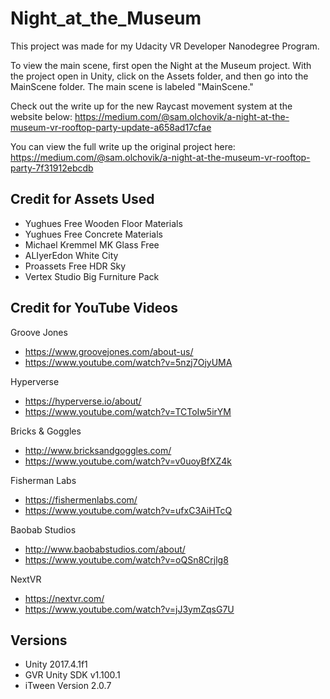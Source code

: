 # Night_at_the_Museum

This project was made for my Udacity VR Developer Nanodegree Program.

To view the main scene, first open the Night at the Museum project. With the 
project open in Unity, click on the Assets folder, and then go into the MainScene 
folder. The main scene is labeled "MainScene."

Check out the write up for the new Raycast movement system at the website below:
https://medium.com/@sam.olchovik/a-night-at-the-museum-vr-rooftop-party-update-a658ad17cfae

You can view the full write up the original project here:
https://medium.com/@sam.olchovik/a-night-at-the-museum-vr-rooftop-party-7f31912ebcdb

## Credit for Assets Used
- Yughues Free Wooden Floor Materials
- Yughues Free Concrete Materials
- Michael Kremmel MK Glass Free
- ALIyerEdon White City
- Proassets Free HDR Sky
- Vertex Studio Big Furniture Pack

## Credit for YouTube Videos
Groove Jones
- https://www.groovejones.com/about-us/
- https://www.youtube.com/watch?v=5nzj7OjyUMA

Hyperverse
- https://hyperverse.io/about/
- https://www.youtube.com/watch?v=TCToIw5irYM

Bricks & Goggles
- http://www.bricksandgoggles.com/
- https://www.youtube.com/watch?v=v0uoyBfXZ4k	

Fisherman Labs
- https://fishermenlabs.com/
- https://www.youtube.com/watch?v=ufxC3AiHTcQ

Baobab Studios
- http://www.baobabstudios.com/about/
- https://www.youtube.com/watch?v=oQSn8Crjlg8

NextVR
- https://nextvr.com/
- https://www.youtube.com/watch?v=jJ3ymZqsG7U


## Versions
- Unity 2017.4.1f1
- GVR Unity SDK v1.100.1
- iTween Version 2.0.7